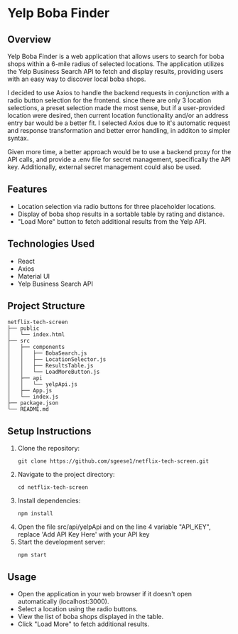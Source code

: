 # Yelp Boba Finder

## Overview
Yelp Boba Finder is a web application that allows users to search for boba shops within a 6-mile radius of selected locations. The application utilizes the Yelp Business Search API to fetch and display results, providing users with an easy way to discover local boba shops.

I decided to use Axios to handle the backend requests in conjunction with a radio button selection for the frontend. since there are only 3 location selections, a preset selection made the most sense, but if a user-provided location were desired, then current location functionality and/or an address entry bar would be a better fit. I selected Axios due to it's automatic request and response transformation and better error handling, in additon to simpler syntax.

Given more time, a better approach would be to use a backend proxy for the API calls, and provide a .env file for secret management, specifically the API key. Additionally, external secret management could also be used.

## Features
- Location selection via radio buttons for three placeholder locations.
- Display of boba shop results in a sortable table by rating and distance.
- "Load More" button to fetch additional results from the Yelp API.

## Technologies Used
- React
- Axios
- Material UI
- Yelp Business Search API

## Project Structure
```
netflix-tech-screen
├── public
│   └── index.html
├── src
│   ├── components
│   │   ├── BobaSearch.js
│   │   ├── LocationSelector.js
│   │   ├── ResultsTable.js
│   │   └── LoadMoreButton.js
│   ├── api
│   │   └── yelpApi.js
│   ├── App.js
│   └── index.js
├── package.json
└── README.md
```

## Setup Instructions
1. Clone the repository:
   ```
   git clone https://github.com/sgeese1/netflix-tech-screen.git
   ```
2. Navigate to the project directory:
   ```
   cd netflix-tech-screen
   ```
3. Install dependencies:
   ```
   npm install
   ```
4. Open the file src/api/yelpApi and on the line 4 variable "API_KEY", replace 'Add API Key Here' with your API key
5. Start the development server:
   ```
   npm start
   ```

## Usage
- Open the application in your web browser if it doesn't open automatically (localhost:3000).
- Select a location using the radio buttons.
- View the list of boba shops displayed in the table.
- Click "Load More" to fetch additional results.